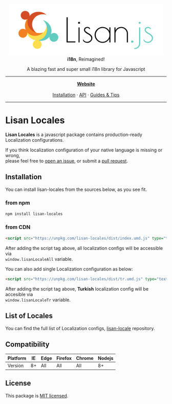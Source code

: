 <p align="center">
  <img alt="Lisan.js" src="../../website/static/img/logo/banners/5_big.png" width="480">
  <br>
  <strong>i18n</strong>, Reimagined!
</p>

<p align="center">
  A blazing fast and super small i18n library for Javascript
</p>

<hr>

<p align="center">
<a href="https://lisanjs.com"><strong>Website</strong></a><br><br>
<a href="https://lisanjs.com/docs/what-is-lisan#installation">Installation</a> ·
<a href="https://lisanjs.com/docs/docs/full-api-reference">API</a> ·
<a href="https://lisanjs.com/docs/docs/pluralization">Guides & Tips</a>
</p>

<hr>

# Lisan Locales

**Lisan Locales** is a javascript package contains
production-ready Localization configurations.

If you think localization configuration
of your native language is missing or wrong,<br>
please feel free to
[open an issue](https://github.com/lisanjs/lisan/issues/new),
or submit a
[pull request](https://github.com/lisanjs/lisan/packages/lisan-locales).

## Installation

You can install lisan-locales from the sources below, as you see fit.

### from npm

```bash
npm install lisan-locales
```

### from CDN

<!-- prettier-ignore-start -->

<!-- markdownlint-disable MD013 -->

```html
<script src="https://unpkg.com/lisan-locales/dist/index.umd.js" type="text/javascript"></script>
```

After adding the script tag above,
all localization configs will be accessible via <br>
`window.lisanLocaleAll` variable.

You can also add single Localization configuration as below:

```html
<script src="https://unpkg.com/lisan-locales/dist/tr.umd.js" type="text/javascript"></script>
```

After adding the script tag above,
**Turkish** localization config will be accesible via<br>
`window.lisanLocaleTr` variable.

<!-- markdownlint-enable MD013 -->

<!-- prettier-ignore-end -->

## List of Locales

You can find the full list of Localization configs,
[lisan-locale](https://github.com/lisanjs/lisan/packages/lisan-locales) repository.

## Compatibility

<div class="compatibility-table">

| Platform | IE  | Edge | Firefox | Chrome | Nodejs |
| -------- | --- | ---- | ------- | ------ | ------ |
| Version  | 8+  | All  | All     | All    | 8+     |

</div>

## License

This package is [MIT licensed](./LICENCE).
